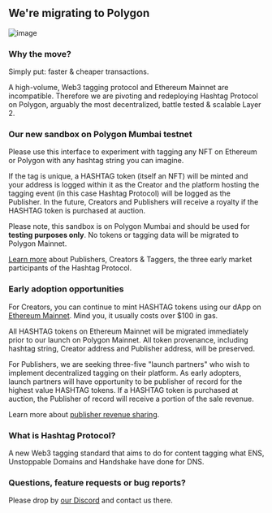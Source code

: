 ## We're migrating to Polygon

![image](https://user-images.githubusercontent.com/23582496/141384998-50b7c691-5f91-47ff-91a0-65a85a627029.png)

### Why the move?

Simply put: faster & cheaper transactions.

A high-volume, Web3 tagging protocol and Ethereum Mainnet are
incompatible. Therefore we are pivoting and redeploying Hashtag Protocol on
Polygon, arguably the most decentralized, battle tested & scalable Layer 2.


### Our new sandbox on Polygon Mumbai testnet

Please use this interface to experiment with tagging any
NFT on Ethereum or Polygon with any hashtag string you can imagine.

If the tag is unique, a HASHTAG token (itself an NFT) will be minted
and your address is logged within it as the Creator and the platform hosting the tagging event (in this case Hashtag Protocol) will be logged as the Publisher. In the future, Creators and Publishers
will receive a royalty if the HASHTAG token is purchased at auction.

Please note, this sandbox is on Polygon Mumbai and should be used for **testing purposes only**. No tokens or
tagging data will be migrated to Polygon Mainnet.

[Learn more](https://docs.hashtag-protocol.org/essentials/participants.html)
about Publishers, Creators & Taggers, the three early market participants of the
Hashtag Protocol.

### Early adoption opportunities

For Creators, you can continue to mint HASHTAG tokens using our dApp on [Ethereum Mainnet](https://app.hashtag-protocol.org/). Mind you, it usually costs over $100 in gas.

All HASHTAG tokens on Ethereum Mainnet will be migrated immediately prior to our launch on Polygon Mainnet. All token provenance, including hashtag string, Creator address and Publisher address, will be preserved.

For Publishers, we are seeking three-five "launch partners" who wish to implement decentralized tagging on their platform. As early adopters, launch partners will have opportunity to be publisher of record for the highest value HASHTAG tokens. If a HASHTAG token is purchased at auction, the Publisher of record will receive a portion of the sale revenue.

Learn more about [publisher revenue sharing](https://docs.hashtag-protocol.org/essentials/participants.html#publisher-phase-1-2).

### What is Hashtag Protocol?

A new Web3 tagging standard that aims to do for content tagging what ENS,
Unstoppable Domains and Handshake have done for DNS.

### Questions, feature requests or bug reports?

Please drop by [our Discord](https://discord.com/invite/EyTJFRm) and contact
us there.
